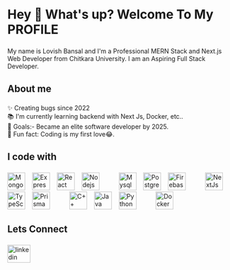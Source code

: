 <h1 align="left">Hey 👋 What's up? Welcome To My PROFILE</h1>

###

<p align="left">My name is Lovish Bansal and I'm a Professional MERN Stack and Next.js Web Developer from Chitkara University. I am an Aspiring Full Stack Developer.</p>

###

<h2 align="left">About me</h2>

###

<p align="left">✨ Creating bugs since 2022<br>📚 I'm currently learning backend with Next Js, Docker, etc..<br>🎯 Goals:- Became an elite software developer by 2025.<br>🎲 Fun fact: Coding is my first love😂.</p>

###

<h2 align="left">I code with</h2>

###

<div align="left">
  <img src="https://cdn.jsdelivr.net/gh/devicons/devicon/icons/mongodb/mongodb-original-wordmark.svg" height="40" alt="Mongodb logo"  />
  <img width="8" />
  <img src="https://expressjs.com/images/favicon.png" height="40" alt="Express logo"  />
  <img width="8" />
  <img src="https://cdn.jsdelivr.net/gh/devicons/devicon/icons/react/react-original.svg" height="40" alt="React logo"  />
  <img width="8" />
  <img src="https://cdn.jsdelivr.net/gh/devicons/devicon/icons/nodejs/nodejs-original.svg" height="40" alt="Nodejs logo"  />
  <img width="36" />
  <img src="https://cdn.jsdelivr.net/gh/devicons/devicon/icons/mysql/mysql-original.svg" height="40" alt="Mysql logo"  />
  <img width="8" />
  <img src="https://cdn.jsdelivr.net/gh/devicons/devicon/blob/master/icons/postgresql/postgresql-original-wordmark.svg" height="40" alt="PostgreSQL logo"  />
  <img width="8" />
  <img src="https://cdn.jsdelivr.net/gh/devicons/devicon/icons/firebase/firebase-plain.svg" height="40" alt="Firebase logo"  />
  <img width="36" />
  <img src="https://assets.vercel.com/image/upload/v1662130559/nextjs/Icon_light_background.png" height="40" alt="NextJs Logo" />
  <img width="8" />
  <img src="https://static-00.iconduck.com/assets.00/typescript-icon-icon-512x512-yh0yu3ta.png" height="40" alt="TypeScript Logo" />
  <img width="8" />
  <img src="https://cdn.jsdelivr.net/gh/devicons/devicon/icons/prisma/prisma-original.svg" height="40" alt="Prisma Logo" />
  <img width="36" />
  <img src="https://cdn.jsdelivr.net/gh/devicons/devicon/icons/cplusplus/cplusplus-original.svg" height="40" alt="C++ logo"  />
  <img width="8" />
  <img src="https://cdn.jsdelivr.net/gh/devicons/devicon/icons/java/java-original-wordmark.svg" height="40" alt="Java logo"  />
  <img width="8" />
  <img src="https://cdn.jsdelivr.net/gh/devicons/devicon/icons/python/python-original.svg" height="40" alt="Python logo"  />
  <img width="36" />
  <img src="https://cdn.jsdelivr.net/gh/devicons/devicon/icons/docker/docker-plain-wordmark.svg" height="40" alt="Docker Logo" />
  <img width="8" />
</div>

###

<h2 align="left">Lets Connect</h2>

###

<div align="left">
  <a href="https://www.linkedin.com/in/lovish-bansal-730553224/" target="_blank">
    <img src="https://raw.githubusercontent.com/maurodesouza/profile-readme-generator/master/src/assets/icons/social/linkedin/default.svg" width="52" height="40" alt="linkedin logo"  />
  </a>
</div>

###
